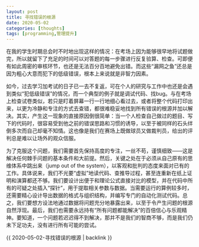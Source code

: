 ```yaml
---
layout: post
title: 寻找错误的根源
date: 2020-05-02
categories: [thoughts]
tags: [programming,管理提升]
---
```


在我的学生时期总会时不时地出现这样的情况：在考场上因为能够很早地将试题做完，所以就留下了充足的时间可以对答题的每一步骤进行反复验算、检查。可即便有如此周密的审核环节，也还是无法百分百地避免出错。而这些“漏网之鱼”还总是因为粗心大意而犯下的低级错误，根本上来说就是非智力因素。

如今，过去学习加考试的日子已一去不复返，可在个人的研究与工作中也还是会遇到类似“犯低级错误”的情况，而一个典型的例子就是调试代码、找bug。与在考场上检查试卷类似，若只是盯着屏幕一行一行地细心看过去，或者将整个代码打印出来，以更为冷静和专注的方式去查错，都很难稳妥地找到所有错误的根源并加以解决。其实，产生这一现象的直接原因倒很简单：当一个人检查自己做过的题目、写下的代码时，很容易受到他之前的错误思路和习惯的诱导，以至于被同样的石头绊倒多次而自己却毫不知情。这也像是我们在赛场上既做球员又做裁判员，给出的评判总是难以让场外的观众信服。

为了克服这个问题，我们需要首先保持高度的专注，一丝不苟，谨慎细致——这是解决任何棘手问题的基本条件和大前提。然后，关键之处在于必须从自己原有的思维体系中跳出来（jump out of the system），以客观和批判的态度来面对已有的工作。具体说来，我们不光要“虚拟”地读代码、查推导过程，甚至连重新在纸上证明和演算都还不够。我们要设计出便于和理论公式直接对比的模型，并在代码中所有的可疑之处插入“探针”，用于提取相关参数与数据。当需要运行的算例较多时，还需要精心设计导出数据的格式与组织结构，并编写专门的自动化测试代码。总之，我们要想方设法地通过数据将问题充分地暴露出来，以至于令产生问题的根源自然浮现。最后，我们也需要永远持有“所有问题都能解决”的百倍信心与乐观精神。要知道，一个问题若迟迟得不到解决，那并不是我们的智商不够，而是我们仍未下足功夫，没有进行所有可能的尝试。

{{ 2020-05-02-寻找错误的根源 | backlink }}
